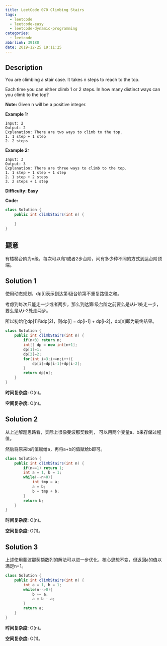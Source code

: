 ```yaml
---
title: LeetCode 070 Climbing Stairs
tags:
  - leetcode
  - leetcode-easy
  - leetcode-dynamic-programming
categories:
  - leetcode
abbrlink: 39180
date: 2019-12-25 19:11:25
---
```


## Description

You are climbing a stair case. It takes n steps to reach to the top.

Each time you can either climb 1 or 2 steps. In how many distinct ways can you climb to the top?

**Note:** Given n will be a positive integer.

**Example 1:**

```
Input: 2
Output: 2
Explanation: There are two ways to climb to the top.
1. 1 step + 1 step
2. 2 steps
```

**Example 2:**

```
Input: 3
Output: 3
Explanation: There are three ways to climb to the top.
1. 1 step + 1 step + 1 step
2. 1 step + 2 steps
3. 2 steps + 1 step
```

**Difficulty: Easy**

**Code:**

```java
class Solution {
    public int climbStairs(int n) {
        
    }
}
```

## 题意

有楼梯台阶为n级，每次可以爬1或者2步台阶，问有多少种不同的方式到达台阶顶端。

<!-- more -->

## Solution 1

使用动态规划，dp[i]表示到达第i级台阶第不重复路径之和。

考虑到每次只能走一步或者两步，那么到达第i级台阶之前要么是从i-1处走一步，要么是从i-2处走两步。

所以初始化dp[1]和dp[2]，则dp[i] = dp[i-1] + dp[i-2]，dp[n]即为最终结果。

```java
class Solution {
    public int climbStairs(int n) {
        if(n<3) return n;
        int[] dp = new int[n+1];
        dp[1]=1;
        dp[2]=2;
        for(int i=3;i<=n;i++){
            dp[i]=dp[i-1]+dp[i-2];
        }
        return dp[n];
    }
}
```

**时间复杂度:** O(n)。

**空间复杂度:** O(n)。

## Solution 2

从上述解题思路看，实际上很像斐波那契数列， 可以用两个变量a、b来存储过程值。

然后将原来b的值赋给a，再将a+b的值赋给b即可。

```java
class Solution {
    public int climbStairs(int n) {
        if(n==1) return 1;
        int a = 1, b = 1;
        while(--n>0){
            int tmp = a;
            a = b;
            b = tmp + b;
        }
        return b;
    }
}
```

**时间复杂度:** O(n)。

**空间复杂度:** O(1)。

## Solution 3

上述使用斐波那契额数列的解法可以进一步优化，核心思想不变，但返回a的值以满足n=1。

```java
class Solution {
    public int climbStairs(int n) {
        int a = 1, b = 1;
        while(n-->0){
            b += a;
            a = b - a;
        }
        return a;
    }
}
```

**时间复杂度:** O(n)。

**空间复杂度:** O(1)。

